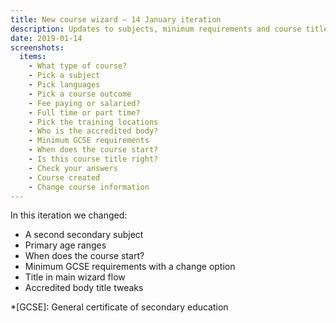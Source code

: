 ```yaml
---
title: New course wizard – 14 January iteration
description: Updates to subjects, minimum requirements and course titles.
date: 2019-01-14
screenshots:
  items:
    - What type of course?
    - Pick a subject
    - Pick languages
    - Pick a course outcome
    - Fee paying or salaried?
    - Full time or part time?
    - Pick the training locations
    - Who is the accredited body?
    - Minimum GCSE requirements
    - When does the course start?
    - Is this course title right?
    - Check your answers
    - Course created
    - Change course information
---
```


In this iteration we changed:

- A second secondary subject
- Primary age ranges
- When does the course start?
- Minimum GCSE requirements with a change option
- Title in main wizard flow
- Accredited body title tweaks

*[GCSE]: General certificate of secondary education
